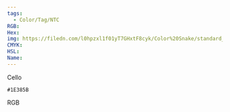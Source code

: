 ```yaml
---
tags:
  - Color/Tag/NTC
RGB:
Hex:
img: https://filedn.com/l0hpzxl1f01yT7GHxtF8cyk/Color%20Snake/standard_csv_to_svg/1E385B.svg
CMYK:
HSL:
Name:
---
```

Cello
```palette
#1E385B
```
RGB
